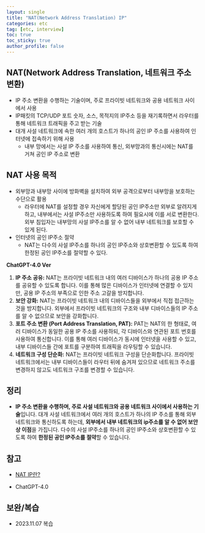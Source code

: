 ```yaml
---
layout: single
title: "NAT(Network Address Translation) IP"
categories: etc
tag: [etc, interview]
toc: true
toc_sticky: true
author_profile: false
---
```

## NAT(Network Address Translation, 네트워크 주소 변환)

* IP 주소 변환을 수행하는 기술이며, 주로 프라이빗 네트워크와 공용 네트워크 사이에서 사용
* IP패킷의 TCP/UDP 포트 숫자, 소스, 목적지의 IP주소 등을 재기록하면서 라우터를 통해 네트워크 트래픽을 주고 받는 기술
* 대개 사설 네트워크에 속한 여러 개의 호스트가 하나의 공인 IP 주소를 사용하여 인터넷에 접속하기 위해 사용
  * 내부 망에서는 사설 IP 주소를 사용하여 통신, 외부망과의 통신시에는 NAT를 거쳐 공인 IP 주소로 변환



## NAT 사용 목적

* 외부망과 내부망 사이에 방화벽을 설치하여 외부 공격으로부터 내부망을 보호하는 수단으로 활용
  * 라우터에 NAT를 설정할 경우 자신에게 할당된 공인 IP주소만 외부로 알려지게 하고, 내부에서는 사설 IP주소만 사용하도록 하여 필요시에 이를 서로 변환한다. 외부 침입자는 내부망의 사설 IP주소를 알 수 없어 내부 네트워크를 보호할 수 있게 된다.
* 인터넷의 공인 IP주소 절약
  *  NAT는 다수의 사설 IP주소를 하나의 공인 IP주소와 상호변환할 수 있도록 하여 한정된 공인 IP주소를 절약할 수 있다.



**ChatGPT-4.0 Ver**

1. **IP 주소 공유:** NAT는 프라이빗 네트워크 내의 여러 디바이스가 하나의 공용 IP 주소를 공유할 수 있도록 합니다. 이를 통해 많은 디바이스가 인터넷에 연결할 수 있지만, 공용 IP 주소의 부족으로 인한 주소 고갈을 방지합니다.
2. **보안 강화:** NAT는 프라이빗 네트워크 내의 디바이스들을 외부에서 직접 접근하는 것을 방지합니다. 외부에서 프라이빗 네트워크의 구조와 내부 디바이스들의 IP 주소를 알 수 없으므로 보안을 강화합니다.
3. **포트 주소 변환 (Port Address Translation, PAT):** PAT는 NAT의 한 형태로, 여러 디바이스가 동일한 공용 IP 주소를 사용하되, 각 디바이스와 연관된 포트 번호를 사용하여 통신합니다. 이를 통해 여러 디바이스가 동시에 인터넷을 사용할 수 있고, 내부 디바이스들 간에 포트를 구분하여 트래픽을 라우팅할 수 있습니다.
4. **네트워크 구성 단순화:** NAT는 프라이빗 네트워크 구성을 단순화합니다. 프라이빗 네트워크에서는 내부 디바이스들이 라우터 뒤에 숨겨져 있으므로 네트워크 주소를 변경하지 않고도 네트워크 구조를 변경할 수 있습니다.



## 정리

* **IP 주소 변환을 수행하며, 주로 사설 네트워크와 공용 네트워크 사이에서 사용하는 기술**입니다. 대개 사설 네트워크에서 여러 개의 호스트가 하나의 IP 주소를 통해 외부 네트워크와 통신하도록 하는데, **외부에서 내부 네트워크의 ip주소를 알 수 없어 보안상 이점**을 가집니다. 다수의 사설 IP주소를 하나의 공인 IP주소와 상호변환할 수 있도록 하여 **한정된 공인 IP주소를 절약**할 수 있습니다.



## 참고

* <a href="https://m.blog.naver.com/PostView.naver?isHttpsRedirect=true&blogId=suin2_91&logNo=221234566000" target="_blank">NAT IP란?</a>

* ChatGPT-4.0



## 보완/복습

* 2023.11.07 복습
